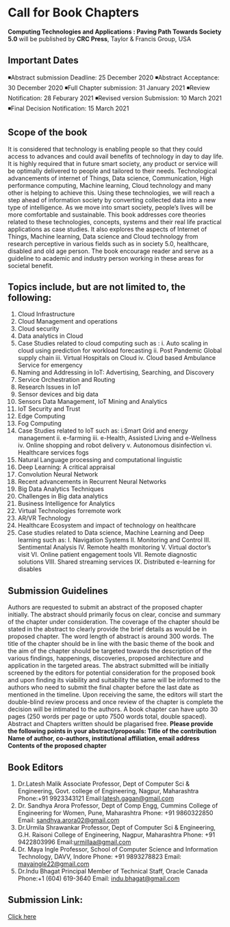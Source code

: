 # Call for Book Chapters

**Computing Technologies and Applications : Paving Path Towards Society 5.0** will be published by **CRC Press**, Taylor & Francis Group, USA

## Important Dates
◾Abstract submission Deadline: 25 December 2020
◾Abstract Acceptance: 30 December 2020
◾Full Chapter submission: 31 January 2021
◾Review Notification: 28 Feburary 2021
◾Revised version Submission: 10 March 2021
◾Final Decision Notification: 15 March 2021


## Scope of the book
It is considered that technology is enabling
people so that they could access to advances and
could avail benefits of technology in day to day
life. It is highly required that in future smart
society, any product or service will be optimally
delivered to people and tailored to their needs.
Technological advancements of internet of
Things, Data science, Communication, High
performance computing, Machine learning,
Cloud technology and many other is helping to
achieve this. Using these technologies, we will
reach a step ahead of information society by
converting collected data into a new type of
intelligence. As we move into smart society,
people’s lives will be more comfortable and
sustainable. This book addresses core theories
related to these technologies, concepts, systems
and their real life practical applications as case
studies. It also explores the aspects of Internet of
Things, Machine learning, Data science and
Cloud technology from research perceptive in
various fields such as in society 5.0, healthcare,
disabled and old age person. The book encourage
reader and serve as a guideline to academic and
industry person working in these areas for
societal benefit.


## Topics include, but are not limited to, the following:
1) Cloud Infrastructure
2) Cloud Management and operations
3) Cloud security
4) Data analytics in Cloud
5) Case Studies related to cloud computing such
as :
i. Auto scaling in cloud using prediction for
workload forecasting
ii. Post Pandemic Global supply chain
iii. Virtual Hospitals on Cloud
iv. Cloud based Ambulance Service for
emergency
6) Naming and Addressing in IoT: Advertising,
Searching, and Discovery
7) Service Orchestration and Routing
8) Research Issues in IoT
9) Sensor devices and big data
10) Sensors Data Management, IoT Mining and
Analytics
11) IoT Security and Trust
12) Edge Computing
13) Fog Computing
14) Case Studies related to IoT such as:
i.Smart Grid and energy management
ii. e-farming
iii. e-Health, Assisted Living and e-Wellness
iv. Online shopping and robot delivery
v. Autonomous disinfection
vi. Healthcare services fogs
15) Natural Language processing and
computational linguistic
16) Deep Learning: A critical appraisal
17) Convolution Neural Network
18) Recent advancements in Recurrent Neural
Networks
19) Big Data Analytics Techniques
20) Challenges in Big data analytics
21) Business Intelligence for Analytics
22) Virtual Technologies forremote work
23) AR/VR Technology
24) Healthcare Ecosystem and impact of
technology on healthcare
25) Case studies related to Data science, Machine
Learning and Deep learning such as:
I. Navigation Systems
II. Monitoring and Control
III. Sentimental Analysis
IV. Remote health monitoring
V. Virtual doctor’s visit
VI. Online patient engagement tools
VII. Remote diagnostic solutions
VIII. Shared streaming services
IX. Distributed e-learning for disables


## Submission Guidelines
Authors are requested to submit an abstract of the
proposed chapter initially. The abstract should primarily
focus on clear, concise and summary of the chapter
under consideration. The coverage of the chapter should
be stated in the abstract to clearly provide the brief
details as would be in proposed chapter. The word length
of abstract is around 300 words. The title of the chapter
should be in line with the basic theme of the book and
the aim of the chapter should be targeted towards the
description of the various findings, happenings,
discoveries, proposed architecture and application in the
targeted areas. The abstract submitted will be initially
screened by the editors for potential consideration for
the proposed book and upon finding its viability and
suitability the same will be informed to the authors who
need to submit the final chapter before the last date as
mentioned in the timeline. Upon receiving the same, the
editors will start the double-blind review process and
once review of the chapter is complete the decision will
be intimated to the authors. A book chapter can have
upto 30 pages (250 words per page or upto 7500 words
total, double spaced). Abstract and Chapters written
should be plagarised free.
**Please provide the following points in your
abstract/proposals:
Title of the contribution
Name of author, co-authors, institutional
affiliation, email address
Contents of the proposed chapter**

## Book Editors
1. Dr.Latesh Malik
Associate Professor, Dept of
Computer Sci & Engineering,
Govt. college of Engineering,
Nagpur, Maharashtra
Phone:+91 9923343121
Email:latesh.gagan@gmail.com
2. Dr. Sandhya Arora
Professor, Dept of Comp Engg,
Cummins College of
Engineering for Women, Pune,
Maharashtra
Phone: +91 9860322850
Email:
sandhya.arora02@gmail.com
3. Dr.Urmila Shrawankar
Professor, Dept of Computer
Sci & Engineering, G.H.
Raisoni College of Engineering,
Nagpur, Maharashtra
Phone: +91 9422803996
Email:urmillaa@gmail.com
4. Dr. Maya Ingle
Professor, School of Computer
Science and Information
Technology, DAVV, Indore
Phone: +91 9893278823
Email:
mayaingle22@gmail.com
5. Dr.Indu Bhagat
Principal Member of
Technical Staff, Oracle
Canada
Phone:+1 (604) 619-3640
Email:
indu.bhagat@gmail.com

## Submission Link:
[Click here](https://www.easychair.org/cfp/CNM-CRCPress-2020)

